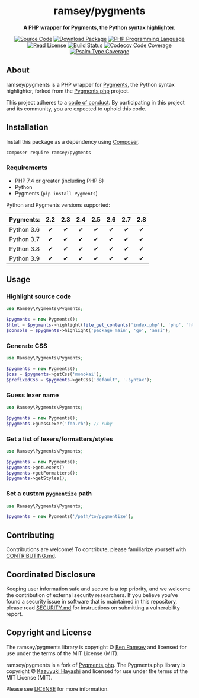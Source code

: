 <h1 align="center">ramsey/pygments</h1>

<p align="center">
    <strong>A PHP wrapper for Pygments, the Python syntax highlighter.</strong>
</p>

<p align="center">
    <a href="https://github.com/ramsey/pygments"><img src="https://img.shields.io/badge/source-ramsey/pygments-blue.svg?style=flat-square" alt="Source Code"></a>
    <a href="https://packagist.org/packages/ramsey/pygments"><img src="https://img.shields.io/packagist/v/ramsey/pygments.svg?style=flat-square&label=release" alt="Download Package"></a>
    <a href="https://php.net"><img src="https://img.shields.io/packagist/php-v/ramsey/pygments.svg?style=flat-square&colorB=%238892BF" alt="PHP Programming Language"></a>
    <a href="https://github.com/ramsey/pygments/blob/main/LICENSE"><img src="https://img.shields.io/packagist/l/ramsey/pygments.svg?style=flat-square&colorB=darkcyan" alt="Read License"></a>
    <a href="https://github.com/ramsey/pygments/actions/workflows/continuous-integration.yml"><img src="https://img.shields.io/github/workflow/status/ramsey/pygments/build/main?style=flat-square&logo=github" alt="Build Status"></a>
    <a href="https://codecov.io/gh/ramsey/pygments"><img src="https://img.shields.io/codecov/c/gh/ramsey/pygments?label=codecov&logo=codecov&style=flat-square" alt="Codecov Code Coverage"></a>
    <a href="https://shepherd.dev/github/ramsey/pygments"><img src="https://img.shields.io/endpoint?style=flat-square&url=https%3A%2F%2Fshepherd.dev%2Fgithub%2Framsey%2Fpygments%2Fcoverage" alt="Psalm Type Coverage"></a>
</p>

## About

ramsey/pygments is a PHP wrapper for [Pygments](https://pygments.org), the
Python syntax highlighter, forked from the
[Pygments.php](https://github.com/kzykhys/Pygments.php) project.

This project adheres to a [code of conduct](CODE_OF_CONDUCT.md).
By participating in this project and its community, you are expected to
uphold this code.

## Installation

Install this package as a dependency using [Composer](https://getcomposer.org).

``` bash
composer require ramsey/pygments
```

### Requirements

* PHP 7.4 or greater (including PHP 8)
* Python
* Pygments (`pip install Pygments`)

Python and Pygments versions supported:

| Pygments:  | 2.2 | 2.3 | 2.4 | 2.5 | 2.6 | 2.7 | 2.8 |
| :--------- | :-: | :-: | :-: | :-: | :-: | :-: | :-: |
| Python 3.6 | ✔   | ✔   | ✔   | ✔   | ✔   | ✔   | ✔   |
| Python 3.7 | ✔   | ✔   | ✔   | ✔   | ✔   | ✔   | ✔   |
| Python 3.8 | ✔   | ✔   | ✔   | ✔   | ✔   | ✔   | ✔   |
| Python 3.9 | ✔   | ✔   | ✔   | ✔   | ✔   | ✔   | ✔   |

## Usage

### Highlight source code

``` php
use Ramsey\Pygments\Pygments;

$pygments = new Pygments();
$html = $pygments->highlight(file_get_contents('index.php'), 'php', 'html');
$console = $pygments->highlight('package main', 'go', 'ansi');
```

### Generate CSS

``` php
use Ramsey\Pygments\Pygments;

$pygments = new Pygments();
$css = $pygments->getCss('monokai');
$prefixedCss = $pygments->getCss('default', '.syntax');
```

### Guess lexer name

``` php
use Ramsey\Pygments\Pygments;

$pygments = new Pygments();
$pygments->guessLexer('foo.rb'); // ruby
```

### Get a list of lexers/formatters/styles

``` php
use Ramsey\Pygments\Pygments;

$pygments = new Pygments();
$pygments->getLexers()
$pygments->getFormatters();
$pygments->getStyles();
```

### Set a custom `pygmentize` path

``` php
use Ramsey\Pygments\Pygments;

$pygments = new Pygments('/path/to/pygmentize');
```

## Contributing

Contributions are welcome! To contribute, please familiarize yourself with
[CONTRIBUTING.md](CONTRIBUTING.md).

## Coordinated Disclosure

Keeping user information safe and secure is a top priority, and we welcome the
contribution of external security researchers. If you believe you've found a
security issue in software that is maintained in this repository, please read
[SECURITY.md](SECURITY.md) for instructions on submitting a vulnerability report.

## Copyright and License

The ramsey/pygments library is copyright © [Ben Ramsey](https://benramsey.com)
and licensed for use under the terms of the MIT License (MIT).

ramsey/pygments is a fork of [Pygments.php](https://github.com/kzykhys/Pygments.php).
The Pygments.php library is copyright © [Kazuyuki Hayashi](https://github.com/kzykhys)
and licensed for use under the terms of the MIT License (MIT).

Please see [LICENSE](LICENSE) for more information.
